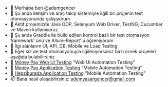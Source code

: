 - 👋 Merhaba ben @ademgencer
- 🌱 Şu anda iletişim ve araç takip sistemiyle ilgili bir projenin test otomasyonunda çalışıyorum
- 🔭 Aktif projemizde Java OOP, Selenyum Web Driver, TestNG, Cucumber ve Maven kullanıyoruz
- 💞️ Şu anda Graddle ile build edilen kontrol bazlı bir test otomasyon framework' ünü ve Allure-Report' u öğreniyorum
- 👀 İlgi alanlarım UI, API, DB, Mobile ve Load Testing
- 👯 Eğer siz de test otomasyonuyla ilgileniyorsanız bazı örnek projeleri aşağıda bulabilirsiniz
- 🌱 [Money Pay Web UI Testing](https://github.com/ademgencer/MoneyPayWeb) "Web UI Automation Testing"
- 🌱 [Money Pay Application Testing](https://github.com/ademgencer/MoneyPay_WithAppium) "Mobile Automation Testing"
- 🌱 [Hepsiburada Application Testing]( https://github.com/ademgencer/AppiumTestWithCucumber) "Mobile Automation Testing"
- 📫 Bana nasıl ulaşabilirsiniz: ademyasargencer@gmail.com



